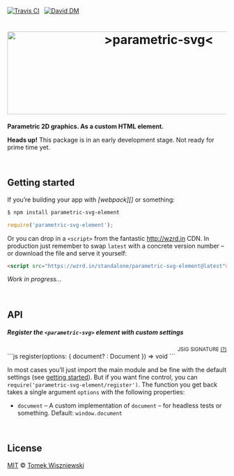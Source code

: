 [![Travis CI](https://img.shields.io/travis/parametric-svg/element/master.svg?style=flat-square)](https://travis-ci.org/parametric-svg/element)
 [![David DM](https://img.shields.io/david/parametric-svg/element.svg?style=flat-square)](http://david-dm.org/parametric-svg/element)




<h1 align="center"                                                       id="/">
  <img
    alt="&gt;parametric-svg&lt;"
    src="https://cdn.rawgit.com/parametric-svg/identity/v1.1.0/logo/html.svg"
    width="680"
    height="190"
  />
</h1>

**Parametric 2D graphics. As a custom HTML element.**

**Heads up!** This package is in an early development stage. Not ready for prime time yet.




<a                                              id="/getting-started"></a>&nbsp;

Getting started
---------------

If you’re building your app with *[webpack][]* or something:

```sh
$ npm install parametric-svg-element
```

```js
require('parametric-svg-element');
```

Or you can drop in a `<script>` from the fantastic http://wzrd.in CDN. In production just remember to swap `latest` with a concrete version number – or download the file and serve it yourself:

```html
<script src="https://wzrd.in/standalone/parametric-svg-element@latest"></script>
```

*Work in progress…*




<a                                                          id="/api"></a>&nbsp;

API
---

<!-- @doxie.inject start -->
<!-- Don’t remove or change the comment above – that can break automatic updates. -->
#####  Register the `<parametric-svg>` element with custom settings

<div align="right"><sub>JSIG SIGNATURE <a href="http://jsig.biz/">(?)</a></sub></div>
```js
register(options: {
  document?  : Document
}) => void
```

In most cases you’ll just import the main module and be fine with the
default settings (see [getting started](#/getting-started)). But if you want
fine control, you can `require('parametric-svg-element/register')`. The
function you get back takes a single argument `options` with the following
properties:

- `document` – A custom implementation of `document` – for headless tests
  or something. Default: `window.document`
<!-- Don’t remove or change the comment below – that can break automatic updates. More info at <http://npm.im/doxie.inject>. -->
<!-- @doxie.inject end -->




<a                                                      id="/license"></a>&nbsp;

License
-------

[MIT][] © [Tomek Wiszniewski][]

[MIT]: ./License.md
[Tomek Wiszniewski]: https://github.com/tomekwi
